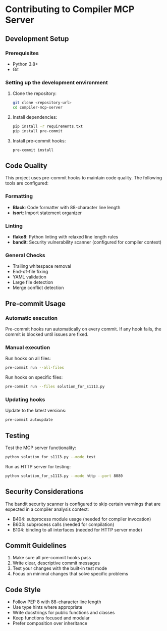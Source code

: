 # Contributing to Compiler MCP Server

## Development Setup

### Prerequisites

- Python 3.8+
- Git

### Setting up the development environment

1. Clone the repository:
   ```bash
   git clone <repository-url>
   cd compiler-mcp-server
   ```

2. Install dependencies:
   ```bash
   pip install -r requirements.txt
   pip install pre-commit
   ```

3. Install pre-commit hooks:
   ```bash
   pre-commit install
   ```

## Code Quality

This project uses pre-commit hooks to maintain code quality. The following tools are configured:

### Formatting
- **Black**: Code formatter with 88-character line length
- **isort**: Import statement organizer

### Linting
- **flake8**: Python linting with relaxed line length rules
- **bandit**: Security vulnerability scanner (configured for compiler context)

### General Checks
- Trailing whitespace removal
- End-of-file fixing
- YAML validation
- Large file detection
- Merge conflict detection

## Pre-commit Usage

### Automatic execution
Pre-commit hooks run automatically on every commit. If any hook fails, the commit is blocked until issues are fixed.

### Manual execution
Run hooks on all files:
```bash
pre-commit run --all-files
```

Run hooks on specific files:
```bash
pre-commit run --files solution_for_s1113.py
```

### Updating hooks
Update to the latest versions:
```bash
pre-commit autoupdate
```

## Testing

Test the MCP server functionality:
```bash
python solution_for_s1113.py --mode test
```

Run as HTTP server for testing:
```bash
python solution_for_s1113.py --mode http --port 8080
```

## Security Considerations

The bandit security scanner is configured to skip certain warnings that are expected in a compiler analysis context:
- B404: subprocess module usage (needed for compiler invocation)
- B603: subprocess calls (needed for compilation)
- B104: binding to all interfaces (needed for HTTP server mode)

## Commit Guidelines

1. Make sure all pre-commit hooks pass
2. Write clear, descriptive commit messages
3. Test your changes with the built-in test mode
4. Focus on minimal changes that solve specific problems

## Code Style

- Follow PEP 8 with 88-character line length
- Use type hints where appropriate
- Write docstrings for public functions and classes
- Keep functions focused and modular
- Prefer composition over inheritance
